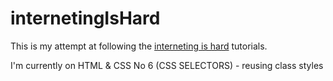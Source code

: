 # internetingIsHard
This is my attempt at following the [interneting is hard](https://internetingishard.com/) tutorials.

I'm currently on HTML & CSS No 6 (CSS SELECTORS) - reusing class styles

